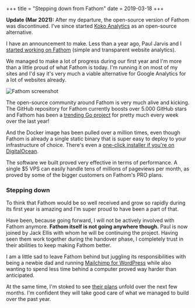 +++
title = "Stepping down from Fathom"
date = 2019-03-18
+++

<div class="alert" role="alert">
	<strong>Update (Mar 2021):</strong> After my departure, the open-source version of Fathom was discontinued. I've since started <a href="https://www.kokoanalytics.com/">Koko Analytics</a> as an open-source alternative.
</div>


I have an announcement to make. Less than a year ago, Paul Jarvis and I [started working on Fathom](/blog/2018/reviving-ana-as-fathom/) (simple and transparent website analytics).

We managed to make a lot of progress during our first year and I'm more than a little proud of what Fathom is today. I'm running it on most of my sites and I'd say it's very much a viable alternative for Google Analytics for a lot of websites already.

![Fathom screenshot](/media/2019/fathom-screenshot.png)

The open-source community around Fathom is very much alive and kicking. The GitHub repository for Fathom currently boosts over 5.000 GitHub stars and Fathom has been a [trending Go project](https://github.com/trending/go) for pretty much every week over the last year!

And the Docker image has been pulled over a million times, even though Fathom is already a single static binary that is super easy to deploy to your infrastructure of choice. There's even a [one-click installer if you're on DigitalOcean](https://www.youtube.com/watch?v=KE0NKODYEAM).

The software we built proved very effective in terms of performance. A single $5 VPS can easily handle tens of millions of pageviews per month, as proved by some of the bigger customers on Fathom's PRO plans.

### Stepping down

To think that Fathom would be so well received and grow so rapidly during its first year is amazing and I'm super proud to have been a part of that.

Have been, because going forward, I will not be actively involved with Fathom anymore. **Fathom itself is not going anywhere though.** Paul is now joined by Jack Ellis with whom he will be continuing the project. Having seen them work together during the handover phase, I completely trust in their abilities to keep making Fathom better.

I am a little sad to leave Fathom behind but juggling its responsibilities with being a newbie dad and running [Mailchimp for WordPress](https://www.mc4wp.com/) while also wanting to spend less time behind a computer proved way harder than anticipated.

At the same time, I'm stoked to see [their plans](https://trello.com/b/x2aBwH2J/fathom-roadmap) unfold over the next few months. I'm confident they will take good care of what we managed to build over the past year.
